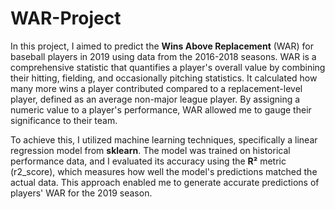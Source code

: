 # WAR-Project

In this project, I aimed to predict the **Wins Above Replacement** (WAR) for baseball players in 2019 using data from the 2016-2018 seasons. WAR is a comprehensive statistic that quantifies a player's overall value by combining their hitting, fielding, and occasionally pitching statistics. It calculated how many more wins a player contributed compared to a replacement-level player, defined as an average non-major league player. By assigning a numeric value to a player's performance, WAR allowed me to gauge their significance to their team.

To achieve this, I utilized machine learning techniques, specifically a linear regression model from **sklearn**. The model was trained on historical performance data, and I evaluated its accuracy using the **R²** metric (r2_score), which measures how well the model's predictions matched the actual data. This approach enabled me to generate accurate predictions of players' WAR for the 2019 season.
